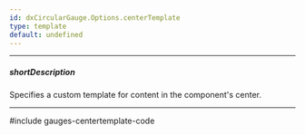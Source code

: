 ```yaml
---
id: dxCircularGauge.Options.centerTemplate
type: template
default: undefined
---
```

---
##### shortDescription
Specifies a custom template for content in the component's center.

---
#include gauges-centertemplate-code